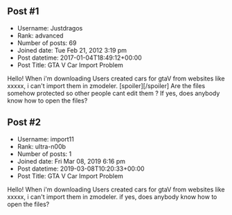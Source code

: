 ## Post #1
- Username: Justdragos
- Rank: advanced
- Number of posts: 69
- Joined date: Tue Feb 21, 2012 3:19 pm
- Post datetime: 2017-01-04T18:49:12+00:00
- Post Title: GTA V Car Import Problem

Hello! When i'm downloading Users created cars for gtaV from websites like xxxxx, i can't import them in zmodeler.
[spoiler][/spoiler]
Are the files somehow protected so other people cant edit them ?
If yes, does anybody know how to open the files?
## Post #2
- Username: import11
- Rank: ultra-n00b
- Number of posts: 1
- Joined date: Fri Mar 08, 2019 6:16 pm
- Post datetime: 2019-03-08T10:20:33+00:00
- Post Title: GTA V Car Import Problem

Hello! When i'm downloading Users created cars for gtaV from websites like xxxxx, i can't import them in zmodeler.
if yes, does anybody know how to open the files?
